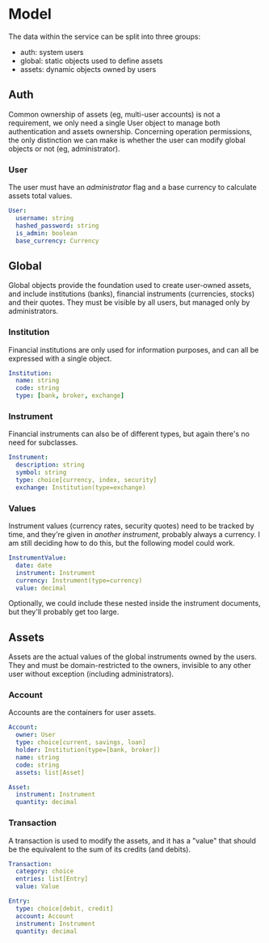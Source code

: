 # Model

The data within the service can be split into three groups:

* auth: system users
* global: static objects used to define assets
* assets: dynamic objects owned by users


## Auth

Common ownership of assets (eg, multi-user accounts) is not a requirement, we only need a single User object to manage
both authentication and assets ownership. Concerning operation permissions, the only distinction we can make is whether
the user can modify global objects or not (eg, administrator).

### User

The user must have an *administrator* flag and a base currency to calculate assets total values.

```yaml
User:
  username: string
  hashed_password: string
  is_admin: boolean
  base_currency: Currency
```

## Global

Global objects provide the foundation used to create user-owned assets, and include institutions (banks), financial 
instruments (currencies, stocks) and their quotes. They must be visible by all users, but managed only by 
administrators.

### Institution

Financial institutions are only used for information purposes, and can all be expressed with a single object.

```yaml
Institution:
  name: string
  code: string
  type: [bank, broker, exchange]
```

### Instrument

Financial instruments can also be of different types, but again there's no need for subclasses.

```yaml
Instrument:
  description: string
  symbol: string
  type: choice[currency, index, security]
  exchange: Institution(type=exchange)
```

### Values

Instrument values (currency rates, security quotes) need to be tracked by time, and they're given in *another 
instrument*, probably always a currency.
I am still deciding how to do this, but the following model could work.

```yaml
InstrumentValue:
  date: date
  instrument: Instrument
  currency: Instrument(type=currency)
  value: decimal
```

Optionally, we could include these nested inside the instrument documents, but they'll probably get too large.


## Assets

Assets are the actual values of the global instruments owned by the users. They and must be domain-restricted to the 
owners, invisible to any other user without exception (including administrators).

### Account

Accounts are the containers for user assets.

```yaml
Account:
  owner: User
  type: choice[current, savings, loan]
  holder: Institution(type=[bank, broker])
  name: string
  code: string
  assets: list[Asset]

Asset:
  instrument: Instrument
  quantity: decimal
```

### Transaction

A transaction is used to modify the assets, and it has a "value" that should be the equivalent to the sum of its credits 
(and debits).

```yaml
Transaction:
  category: choice
  entries: list[Entry]
  value: Value

Entry:
  type: choice[debit, credit]
  account: Account
  instrument: Instrument
  quantity: decimal
```
